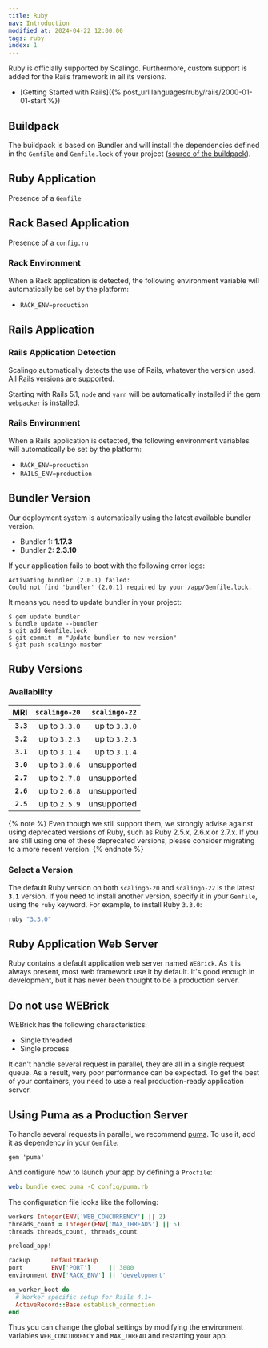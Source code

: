 ```yaml
---
title: Ruby
nav: Introduction
modified_at: 2024-04-22 12:00:00
tags: ruby
index: 1
---
```


Ruby is officially supported by Scalingo. Furthermore, custom support is added
for the Rails framework in all its versions.

* [Getting Started with Rails]({% post_url languages/ruby/rails/2000-01-01-start %})

## Buildpack

The buildpack is based on Bundler and will install the dependencies defined in
the `Gemfile` and `Gemfile.lock` of your project ([source of the
buildpack](https://github.com/Scalingo/ruby-buildpack)).

## Ruby Application

Presence of a `Gemfile`

## Rack Based Application

Presence of a `config.ru`

### Rack Environment

When a Rack application is detected, the following environment variable will
automatically be set by the platform:

* `RACK_ENV=production`

## Rails Application

### Rails Application Detection

Scalingo automatically detects the use of Rails, whatever the version used. All Rails versions are supported.

Starting with Rails 5.1, `node` and `yarn` will be automatically installed if the gem `webpacker` is installed.

### Rails Environment

When a Rails application is detected, the following environment variables will
automatically be set by the platform:

* `RACK_ENV=production`
* `RAILS_ENV=production`

## Bundler Version

Our deployment system is automatically using the latest available bundler version.

* Bundler 1: **1.17.3**
* Bundler 2: **2.3.10**

If your application fails to boot with the following error logs:

```
Activating bundler (2.0.1) failed:
Could not find 'bundler' (2.0.1) required by your /app/Gemfile.lock.
```

It means you need to update bundler in your project:

```
$ gem update bundler
$ bundle update --bundler
$ git add Gemfile.lock
$ git commit -m "Update bundler to new version"
$ git push scalingo master
```

## Ruby Versions

### Availability

| MRI        | `scalingo-20` | `scalingo-22` |
| ---------: | ------------: | ------------: |
| **`3.3`**  | up to `3.3.0` | up to `3.3.0` |
| **`3.2`**  | up to `3.2.3` | up to `3.2.3` |
| **`3.1`**  | up to `3.1.4` | up to `3.1.4` |
| **`3.0`**  | up to `3.0.6` | unsupported   |
| **`2.7`**  | up to `2.7.8` | unsupported   |
| **`2.6`**  | up to `2.6.8` | unsupported   |
| **`2.5`**  | up to `2.5.9` | unsupported   |

{% note %}
Even though we still support them, we strongly advise against using deprecated
versions of Ruby, such as Ruby 2.5.x, 2.6.x or 2.7.x. If you are still using
one of these deprecated versions, please consider migrating to a more recent
version.
{% endnote %}

### Select a Version

The default Ruby version on both `scalingo-20` and `scalingo-22` is the latest
**`3.1`** version. If you need to install another version, specify it in your
`Gemfile`, using the `ruby` keyword. For example, to install Ruby `3.3.0`:

```ruby
ruby "3.3.0"
```


## Ruby Application Web Server

Ruby contains a default application web server named `WEBrick`. As it is always
present, most web framework use it by default. It's good enough in development,
but it has never been thought to be a production server.

## Do not use WEBrick

WEBrick has the following characteristics:

* Single threaded
* Single process

It can't handle several request in parallel, they are all in a single request
queue. As a result, very poor performance can be expected. To get the best of
your containers, you need to use a real production-ready application server.

## Using Puma as a Production Server

To handle several requests in parallel, we recommend [puma](https://puma.io).
To use it, add it as dependency in your `Gemfile`:

```text
gem 'puma'
```

And configure how to launch your app by defining a `Procfile`:

```yaml
web: bundle exec puma -C config/puma.rb
```

The configuration file looks like the following:

```ruby
workers Integer(ENV['WEB_CONCURRENCY'] || 2)
threads_count = Integer(ENV['MAX_THREADS'] || 5)
threads threads_count, threads_count

preload_app!

rackup      DefaultRackup
port        ENV['PORT']     || 3000
environment ENV['RACK_ENV'] || 'development'

on_worker_boot do
  # Worker specific setup for Rails 4.1+
  ActiveRecord::Base.establish_connection
end
```

Thus you can change the global settings by modifying the environment
variables `WEB_CONCURRENCY` and `MAX_THREAD` and restarting your app.
